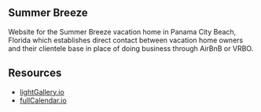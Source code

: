 ## Summer Breeze

Website for the Summer Breeze vacation home in Panama City Beach, Florida which establishes direct contact between vacation home owners and their clientele base in place of doing business through AirBnB or VRBO.

## Resources
<ul>
<li><a href = "https://github.com/sachinchoolur/lightGallery"> lightGallery.io</a></li>
<li><a href = "https://github.com/fullcalendar"> fullCalendar.io</a></li>
</ul>
